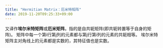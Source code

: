 ```yaml
---
title: "Hermitian Matrix：厄米特矩阵"
date: 2019-11-20T09:25:33+09:00
---
```


又译作<strong>埃尔米特矩阵</strong>或<strong>厄米矩阵</strong>。指的是自共轭矩阵(即共轭转置等于自身的矩阵)。 矩阵中每一个第i行第j列的元素都与第j行第i列的元素的共轭相等。 埃尔米特矩阵主对角线上的元素都是实数的，其特征值也是实数。